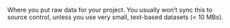 Where you put raw data for your project. You usually won’t sync this to source control, unless you use very small, text-based datasets (< 10 MBs).
